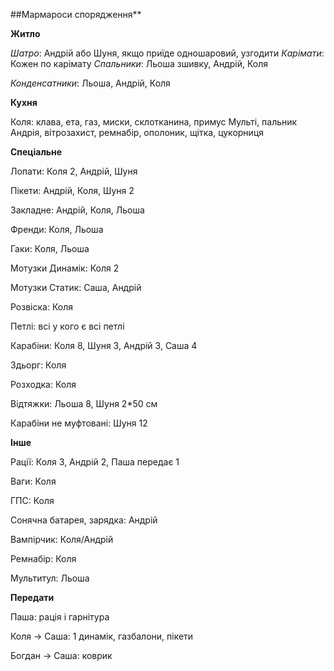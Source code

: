 ##Мармароси спорядження**

**Житло**

_Шатро_: Андрій або Шуня, якщо приїде одношаровий, узгодити
_Карімати_: Кожен по карімату
_Спальники_: Льоша зшивку, Андрій, Коля

_Конденсатники_: Льоша, Андрій, Коля


**Кухня**

Коля: клава, ета, газ, миски, склотканина, примус Мульті, пальник Андрія, вітрозахист, ремнабір, ополоник, щітка, цукорниця


**Спеціальне**

Лопати: Коля 2, Андрій, Шуня

Пікети: Андрій, Коля, Шуня 2

Закладне: Андрій, Коля, Льоша

Френди: Коля, Льоша 

Гаки: Коля, Льоша

Мотузки Динамік: Коля 2

Мотузки Статик: Саша, Андрій

Розвіска: Коля

Петлі: всі у кого є всі петлі

Карабіни: Коля 8, Шуня 3, Андрій 3, Саша 4

Здьорг: Коля

Розходка: Коля

Відтяжки: Льоша 8, Шуня 2*50 см

Карабіни не муфтовані: Шуня 12


**Інше**

Рації: Коля 3, Андрій 2, Паша передає 1

Ваги: Коля

ГПС: Коля

Сонячна батарея, зарядка: Андрій

Вампірчик: Коля/Андрій

Ремнабір: Коля

Мультитул: Льоша


**Передати**

Паша: рація і гарнітура

Коля -> Саша: 1 динамік, газбалони, пікети

Богдан -> Саша: коврик